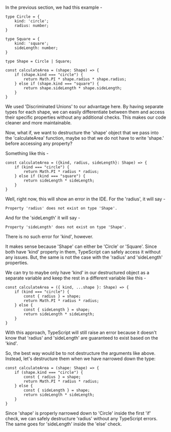 In the previous section, we had this example -

    type Circle = {
        kind: 'circle';
        radius: number;
    }

    type Square = {
        kind: 'square';
        sideLength: number;
    }

    type Shape = Circle | Square;

    const calculateArea = (shape: Shape) => {
        if (shape.kind === "circle") {
            return Math.PI * shape.radius * shape.radius;
        } else if (shape.kind === "square") {
            return shape.sideLength * shape.sideLength;
        }
    }

We used 'Discriminated Unions' to our advantage here. By having separate types for each shape, we can easily differentiate between them and access their specific properties without any additional checks. This makes our code cleaner and more maintainable.

Now, what if, we want to destructure the 'shape' object that we pass into the 'calculateArea' function, maybe so that we do not have to write 'shape.' before accessing any property?

Something like this -

    const calculateArea = ({kind, radius, sideLength}: Shape) => {
        if (kind === "circle") {
            return Math.PI * radius * radius;
        } else if (kind === "square") {
            return sideLength * sideLength;
        }
    }

Well, right now, this will show an error in the IDE. For the 'radius', it will say -

    Property 'radius' does not exist on type 'Shape'.

And for the 'sideLength' it will say -

    Property 'sideLength' does not exist on type 'Shape'.

There is no such error for 'kind', however.

It makes sense because 'Shape' can either be 'Circle' or 'Square'. Since both have 'kind' property in them, TypeScript can safely access it without any issues. But, the same is not the case with the 'radius' and 'sideLength' properties.

We can try to maybe only have 'kind' in our destructured object as a separate variable and keep the rest in a different variable like this -


    const calculateArea = ({ kind, ...shape }: Shape) => {
        if (kind === "circle") {
            const { radius } = shape;
            return Math.PI * radius * radius;
        } else {
            const { sideLength } = shape;
            return sideLength * sideLength;
        }
    }

With this approach, TypeScript will still raise an error because it doesn't know that 'radius' and 'sideLength' are guaranteed to exist based on the 'kind'.

So, the best way would be to not destructure the arguments like above. Instead, let's destructure them when we have narrowed down the type:

    const calculateArea = (shape: Shape) => {
        if (shape.kind === "circle") {
            const { radius } = shape;
            return Math.PI * radius * radius;
        } else {
            const { sideLength } = shape;
            return sideLength * sideLength;
        }
    }

Since 'shape' is properly narrowed down to 'Circle' inside the first 'if' check, we can safely destructure 'radius' without any TypeScript errors. The same goes for 'sideLength' inside the 'else' check.